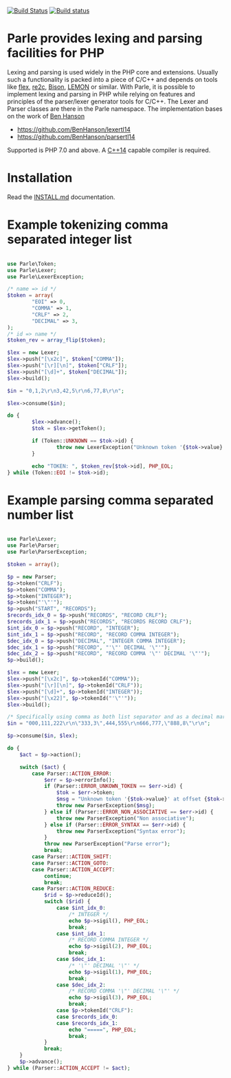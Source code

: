 [![Build Status](https://secure.travis-ci.org/weltling/parle.svg?branch=master)](http://travis-ci.org/weltling/parle)
[![Build status](https://ci.appveyor.com/api/projects/status/w857q34tke5dbt91?svg=true)](https://ci.appveyor.com/project/weltling/parle)

Parle provides lexing and parsing facilities for PHP
=============================================
Lexing and parsing is used widely in the PHP core and extensions. Usually such a functionality is packed into a piece of C/C++ and depends on tools like [flex](http://flex.sourceforge.net/), [re2c](http://re2c.org/), [Bison](http://www.gnu.org/software/bison/), [LEMON](http://www.hwaci.com/sw/lemon/) or similar. With Parle, it is possible to implement lexing and parsing in PHP while relying on features and principles of the parser/lexer generator tools for C/C++. The Lexer and Parser classes are there in the Parle namespace.
The implementation bases on the work of [Ben Hanson](http://www.benhanson.net/)

- https://github.com/BenHanson/lexertl14
- https://github.com/BenHanson/parsertl14

Supported is PHP 7.0 and above. A [C++14](http://en.cppreference.com/w/cpp/compiler_support) capable compiler is required.


Installation
============

Read the [INSTALL.md](./INSTALL.md) documentation.


Example tokenizing comma separated integer list
============================================
```php

use Parle\Token;
use Parle\Lexer;
use Parle\LexerException;

/* name => id */
$token = array(
        "EOI" => 0,
        "COMMA" => 1,
        "CRLF" => 2,
        "DECIMAL" => 3,
);
/* id => name */
$token_rev = array_flip($token);

$lex = new Lexer;
$lex->push("[\x2c]", $token["COMMA"]);
$lex->push("[\r][\n]", $token["CRLF"]);
$lex->push("[\d]+", $token["DECIMAL"]);
$lex->build();

$in = "0,1,2\r\n3,42,5\r\n6,77,8\r\n";

$lex->consume($in);

do {
        $lex->advance();
        $tok = $lex->getToken();

        if (Token::UNKNOWN == $tok->id) {
                throw new LexerException("Unknown token '{$tok->value}' at offset {$tok->offset}.");
        }

        echo "TOKEN: ", $token_rev[$tok->id], PHP_EOL;
} while (Token::EOI != $tok->id);
```


Example parsing comma separated number list
===========================
```php

use Parle\Lexer;
use Parle\Parser;
use Parle\ParserException;

$token = array();

$p = new Parser;
$p->token("CRLF");
$p->token("COMMA");
$p->token("INTEGER");
$p->token("'\"'");
$p->push("START", "RECORDS");
$records_idx_0 = $p->push("RECORDS", "RECORD CRLF");
$records_idx_1 = $p->push("RECORDS", "RECORDS RECORD CRLF");
$int_idx_0 = $p->push("RECORD", "INTEGER");
$int_idx_1 = $p->push("RECORD", "RECORD COMMA INTEGER");
$dec_idx_0 = $p->push("DECIMAL", "INTEGER COMMA INTEGER");
$dec_idx_1 = $p->push("RECORD", "'\"' DECIMAL '\"'");
$dec_idx_2 = $p->push("RECORD", "RECORD COMMA '\"' DECIMAL '\"'");
$p->build();

$lex = new Lexer;
$lex->push("[\x2c]", $p->tokenId("COMMA"));
$lex->push("[\r][\n]", $p->tokenId("CRLF"));
$lex->push("[\d]+", $p->tokenId("INTEGER"));
$lex->push("[\x22]", $p->tokenId("'\"'"));
$lex->build();

/* Specifically using comma as both list separator and as a decimal mark. */
$in = "000,111,222\r\n\"333,3\",444,555\r\n666,777,\"888,8\"\r\n";

$p->consume($in, $lex);

do {
	$act = $p->action();

	switch ($act) {
		case Parser::ACTION_ERROR:
			$err = $p->errorInfo();
			if (Parser::ERROR_UNKOWN_TOKEN == $err->id) {
				$tok = $err->token;
				$msg = "Unknown token '{$tok->value}' at offset {$tok->offset}";
				throw new ParserException($msg);
			} else if (Parser::ERROR_NON_ASSOCIATIVE == $err->id) {
				throw new ParserException("Non associative");
			} else if (Parser::ERROR_SYNTAX == $err->id) {
				throw new ParserException("Syntax error");
			}
			throw new ParserException("Parse error");
			break;
		case Parser::ACTION_SHIFT:
		case Parser::ACTION_GOTO:
		case Parser::ACTION_ACCEPT:
			continue;
			break;
		case Parser::ACTION_REDUCE:
			$rid = $p->reduceId();
			switch ($rid) {
				case $int_idx_0:
					/* INTEGER */
					echo $p->sigil(), PHP_EOL;
					break;
				case $int_idx_1:
					/* RECORD COMMA INTEGER */
					echo $p->sigil(2), PHP_EOL;
					break;
				case $dec_idx_1:
					/* '\"' DECIMAL '\"' */
					echo $p->sigil(1), PHP_EOL;
					break;
				case $dec_idx_2:
					/* RECORD COMMA '\"' DECIMAL '\"' */
					echo $p->sigil(3), PHP_EOL;
					break;
				case $p->tokenId("CRLF"):
				case $records_idx_0:
				case $records_idx_1:
					echo "=====", PHP_EOL;
					break;
			}
			break;
	}
	$p->advance();
} while (Parser::ACTION_ACCEPT != $act);

```

